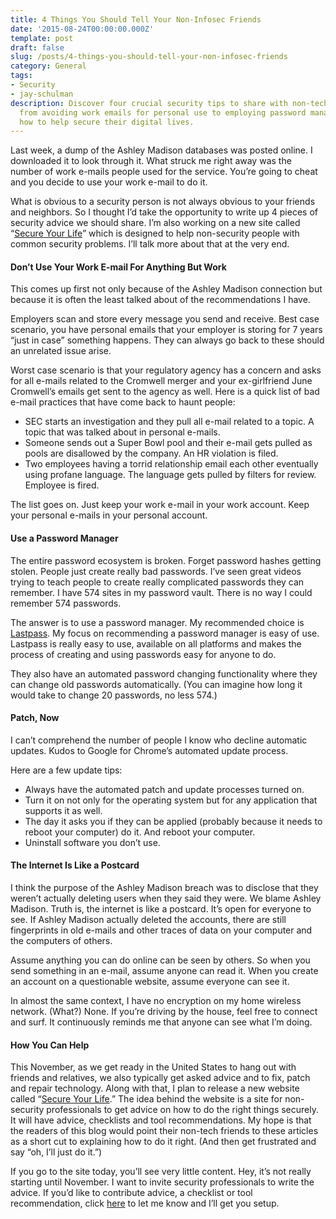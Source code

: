 ```yaml
---
title: 4 Things You Should Tell Your Non-Infosec Friends
date: '2015-08-24T00:00:00.000Z'
template: post
draft: false
slug: /posts/4-things-you-should-tell-your-non-infosec-friends
category: General
tags:
- Security
- jay-schulman
description: Discover four crucial security tips to share with non-tech-savvy friends,
  from avoiding work emails for personal use to employing password managers. Learn
  how to help secure their digital lives.
---
```

Last week, a dump of the Ashley Madison databases was posted online. I downloaded it to look through it. What struck me right away was the number of work e-mails people used for the service. You’re going to cheat and you decide to use your work e-mail to do it.

What is obvious to a security person is not always obvious to your friends and neighbors. So I thought I’d take the opportunity to write up 4 pieces of security advice we should share. I’m also working on a new site called “[Secure Your Life](http://www.secureyourlife.org)” which is designed to help non-security people with common security problems. I’ll talk more about that at the very end.

#### Don’t Use Your Work E-mail For Anything But Work

This comes up first not only because of the Ashley Madison connection but because it is often the least talked about of the recommendations I have.

Employers scan and store every message you send and receive. Best case scenario, you have personal emails that your employer is storing for 7 years “just in case” something happens. They can always go back to these should an unrelated issue arise.

Worst case scenario is that your regulatory agency has a concern and asks for all e-mails related to the Cromwell merger and your ex-girlfriend June Cromwell’s emails get sent to the agency as well. Here is a quick list of bad e-mail practices that have come back to haunt people:

- SEC starts an investigation and they pull all e-mail related to a topic. A topic that was talked about in personal e-mails.
- Someone sends out a Super Bowl pool and their e-mail gets pulled as pools are disallowed by the company. An HR violation is filed.
- Two employees having a torrid relationship email each other eventually using profane language. The language gets pulled by filters for review. Employee is fired.

The list goes on. Just keep your work e-mail in your work account. Keep your personal e-mails in your personal account.

#### Use a Password Manager

The entire password ecosystem is broken. Forget password hashes getting stolen. People just create really bad passwords. I’ve seen great videos trying to teach people to create really complicated passwords they can remember. I have 574 sites in my password vault. There is no way I could remember 574 passwords.

The answer is to use a password manager. My recommended choice is [Lastpass](http://www.lastpass.com). My focus on recommending a password manager is easy of use. Lastpass is really easy to use, available on all platforms and makes the process of creating and using passwords easy for anyone to do.

They also have an automated password changing functionality where they can change old passwords automatically. (You can imagine how long it would take to change 20 passwords, no less 574.)

#### Patch, Now

I can’t comprehend the number of people I know who decline automatic updates. Kudos to Google for Chrome’s automated update process.

Here are a few update tips:

- Always have the automated patch and update processes turned on.
- Turn it on not only for the operating system but for any application that supports it as well.
- The day it asks you if they can be applied (probably because it needs to reboot your computer) do it. And reboot your computer.
- Uninstall software you don’t use.

#### The Internet Is Like a Postcard

I think the purpose of the Ashley Madison breach was to disclose that they weren’t actually deleting users when they said they were. We blame Ashley Madison. Truth is, the internet is like a postcard. It’s open for everyone to see. If Ashley Madison actually deleted the accounts, there are still fingerprints in old e-mails and other traces of data on your computer and the computers of others.

Assume anything you can do online can be seen by others. So when you send something in an e-mail, assume anyone can read it. When you create an account on a questionable website, assume everyone can see it.

In almost the same context, I have no encryption on my home wireless network. (What?) None. If you’re driving by the house, feel free to connect and surf. It continuously reminds me that anyone can see what I’m doing.

#### How You Can Help

This November, as we get ready in the United States to hang out with friends and relatives, we also typically get asked advice and to fix, patch and repair technology. Along with that, I plan to release a new website called “[Secure Your Life](http://www.secureyourlife.org).” The idea behind the website is a site for non-security professionals to get advice on how to do the right things securely. It will have advice, checklists and tool recommendations. My hope is that the readers of this blog would point their non-tech friends to these articles as a short cut to explaining how to do it right. (And then get frustrated and say “oh, I’ll just do it.”)

If you go to the site today, you’ll see very little content. Hey, it’s not really starting until November. I want to invite security professionals to write the advice. If you’d like to contribute advice, a checklist or tool recommendation, click [here](http://goo.gl/forms/F4KEW93fND) to let me know and I’ll get you setup.